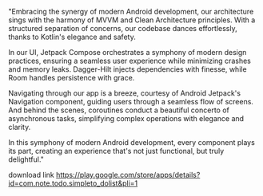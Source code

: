 "Embracing the synergy of modern Android development, our architecture sings with the harmony of MVVM and Clean Architecture principles. 
With a structured separation of concerns, our codebase dances effortlessly, thanks to Kotlin's elegance and safety.

In our UI, Jetpack Compose orchestrates a symphony of modern design practices, ensuring a seamless user experience while minimizing crashes and memory leaks. 
Dagger-Hilt injects dependencies with finesse, while Room handles persistence with grace.

Navigating through our app is a breeze, courtesy of Android Jetpack's Navigation component, guiding users through a seamless flow of screens. 
And behind the scenes, coroutines conduct a beautiful concerto of asynchronous tasks, simplifying complex operations with elegance and clarity.

In this symphony of modern Android development, every component plays its part, creating an experience that's not just functional, but truly delightful."

download link https://play.google.com/store/apps/details?id=com.note.todo.simpleto_dolist&pli=1

